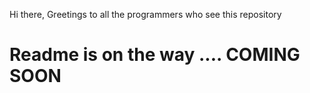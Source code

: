 Hi there, Greetings to all the programmers who see this repository

# Readme is on the way .... COMING SOON
